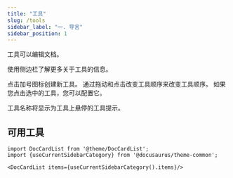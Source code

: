 ```yaml
---
title: "工具"
slug: /tools
sidebar_label: "一. 导言"
sidebar_position: 1
---
```



工具可以编辑文档。

使用侧边栏了解更多关于工具的信息。

点击加号图标创建新工具。 通过拖动和点击改变工具顺序来改变工具顺序。 如果您点击选中的工具，您可以配置它。

工具名称将显示为工具上悬停的工具提示。

## 可用工具

```mdx-code-block
import DocCardList from '@theme/DocCardList';
import {useCurrentSidebarCategory} from '@docusaurus/theme-common';

<DocCardList items={useCurrentSidebarCategory().items}/>
```
